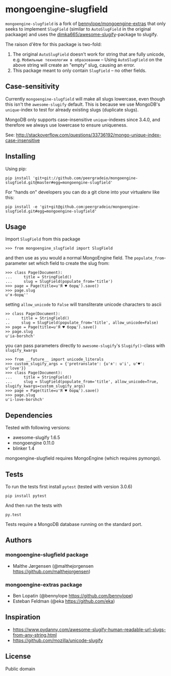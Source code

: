 mongoengine-slugfield
=====================

`mongoengine-slugfield` is a fork of [bennylope/mongoengine-extras] that
only seeks to implement `SlugField` (similar to `AutoSlugField` in the
original packaage) and uses the [dimka665/awesome-slugify]-package
to slugify.

The raison d'être for this package is two-fold:

1. The original `AutoSlugField` doesn't work for string that are fully unicode,
   e.g. `Мобильные технологии в образовании`
   – Using `AutoSlugField` on the above string will create an "empty" slug, causing an error.
2. This package meant to only contain `SlugField` – no other fields.


[bennylope/mongoengine-extras]: https://github.com/bennylope/mongoengine-extras
[dimka665/awesome-slugify]: https://github.com/dimka665/awesome-slugify

Case-sensitivity
----------------
Currently `mongoengine-slugfield` will make all slugs lowercase, even though
this isn't the `awesome-slugify` default. This is because we use MongoDB's
`unique`-index to test for already existing slugs (duplicate slugs).

MongoDB only supports case-insensitive `unique`-indexes since 3.4.0, and
therefore we always use lowercase to ensure uniqueness.

See: <http://stackoverflow.com/questions/33736192/mongo-unique-index-case-insensitive>

Installing
----------

Using pip:

    pip install 'git+git://github.com/peergradeio/mongoengine-slugfield.git@master#egg=mongoengine-slugfield'

For "hands on" developers you can do a git clone into your virtualenv like this:

    pip install -e 'git+git@github.com:peergradeio/mongoengine-slugfield.git#egg=mongoengine-slugfield'

Usage
-----
Import `SlugField` from this package

    >>> from mongoengine_slugfield import SlugField

and then use as you would a normal MongoEngine field.
The `populate_from`-parameter set which field to create the slug from:

    >>> class Page(Document):
    ...     title = StringField()
    ...     slug = SlugField(populate_from='title')
    >>> page = Page(title=u'Я ♥ борщ').save()
    >>> page.slug
    u'я-борщ''

setting `allow_unicode` to `False` will transliterate unicode characters to ascii

    >> class Page(Document):
    ..     title = StringField()
    ..     slug = SlugField(populate_from='title', allow_unicode=False)
    >> page = Page(title=u'Я ♥ борщ').save()
    >> page.slug
    u'ia-borshch'

you can pass parameters directly to `awesome-slugify`'s `Slugify()`-class
with `slugify_kwargs`

    >>> from __future__ import unicode_literals
    >>> custom_slugify_args = {'pretranslate': {u'я': u'i', u'♥': u'love'}}
    >>> class Page(Document):
    ...     title = StringField()
    ...     slug = SlugField(populate_from='title', allow_unicode=True, slugify_kwargs=custom_slugify_args)
    >>> page = Page(title=u'Я ♥ борщ').save()
    >>> page.slug
    u'i-love-borshch'


Dependencies
------------
Tested with following versions:

* awesome-slugify 1.6.5
* mongoengine 0.11.0
* blinker 1.4

mongoengine-slugfield requires MongoEngine (which requires pymongo).

Tests
-----
To run the tests first install `pytest` (tested with version 3.0.6)

    pip install pytest

And then run the tests with

    py.test

Tests require a MongoDB database running on the standard port.

Authors
-------

### mongoengine-slugfield package

* Malthe Jørgensen (@malthejorgensen <https://github.com/malthejorgensen>)

### mongoengine-extras package

* Ben Lopatin (@bennylope <https://github.com/bennylope>)
* Esteban Feldman (@eka <https://github.com/eka>)

Inspiration
-----------
* https://www.pydanny.com/awesome-slugify-human-readable-url-slugs-from-any-string.html
* https://github.com/mozilla/unicode-slugify

License
-------

Public domain
